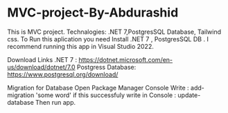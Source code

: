 # MVC-project-By-Abdurashid

This is MVC project. Technalogies: .NET 7,PostgresSQL Database, Tailwind css.
To Run this aplication you need Install .NET 7 , PostgresSQL DB .
I recommend running this app in Visual Studio 2022.

Download Links
.NET 7 : https://dotnet.microsoft.com/en-us/download/dotnet/7.0
Postgress Database: https://www.postgresql.org/download/

Migration for Database
Open Package Manager Console 
Write : add-migration 'some word'
if this successfuly write in Console : update-database
Then run app.


